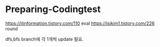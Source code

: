 # Preparing-Codingtest
https://itinformation.tistory.com/110 eval
https://jsikim1.tistory.com/226 round

dfs,bfs branch에 각 1개씩 update 필요.
